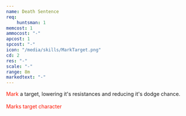 ```yaml
---
name: Death Sentence
req: 
    huntsman: 1
memcost: 1
ammocost: "-"
apcost: 1
spcost: "-"
icon: "/media/skills/MarkTarget.png"
cd: 2
res: "-"
scale: "-"
range: 8m
markedtext: "-"
---
```

<p><font color='#FF1500'>Mark</font> a target, lowering it's resistances and reducing it's dodge chance.<br><br>
          <font color='#FF1500'>Marks target character</font></p>
